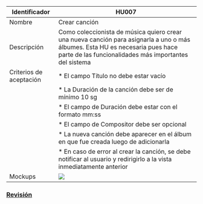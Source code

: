 | Identificador           | HU007                   | 
|-------------------------|------------------------------| 
| Nombre                  | Crear canción | 
| Descripción             | Como coleccionista de música quiero crear una nueva canción para asignarla a uno o más álbumes. Esta HU es necesaria pues hace parte de las funcionalidades más importantes del sistema | 
| Criterios de aceptación | * El campo Título no debe estar vacío |
| | * La Duración de la canción debe ser de mínimo 10 sg |
| | * El campo de Duración debe estar con el formato mm:ss |
| | * El campo de Compositor debe ser opcional |
| | * La nueva canción debe aparecer en el álbum en que fue creada luego de adicionarla |
| | * En caso de error al crear la canción, se debe notificar al usuario y redirigirlo a la vista inmediatamente anterior | 
| Mockups                 | ![](https://github.com/MISW-4101-Practicas/TutorialCanciones/wiki/mockups/crear_cancion.png)                 | 

### [Revisión](https://github.com/MISW-4101-Practicas/TutorialCanciones/wiki/f03#revisi%C3%B3n)
